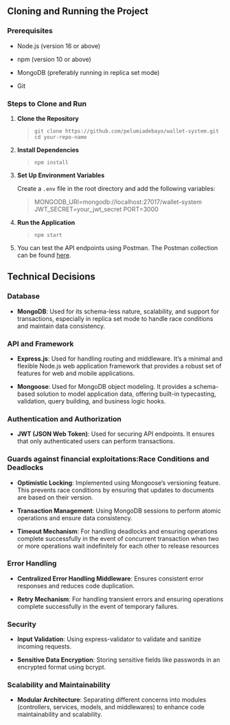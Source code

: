 Cloning and Running the Project
-------------------------------

### Prerequisites

*   Node.js (version 16 or above)
    
*   npm (version 10 or above)
    
*   MongoDB (preferably running in replica set mode)
    
*   Git

### Steps to Clone and Run

1.  **Clone the Repository**

    > `git clone https://github.com/pelumiadebayo/wallet-system.git 
    > cd your-repo-name`
    
2.  **Install Dependencies**

    > `npm install`
 
3.  **Set Up Environment Variables**
    
    Create a `.env` file in the root directory and add the following variables:

    > MONGODB_URI=mongodb://localhost:27017/wallet-system
    > JWT_SECRET=your_jwt_secret
    > PORT=3000
   
4.  **Run the Application**

    > `npm start`
    
5.  You can test the API endpoints using Postman. The Postman collection can be found [here](https://github.com/).
    

Technical Decisions
-------------------

### Database

*   **MongoDB**: Used for its schema-less nature, scalability, and support for transactions, especially in replica set mode to handle race conditions and maintain data consistency.
    

### API and Framework

*   **Express.js**: Used for handling routing and middleware. It’s a minimal and flexible Node.js web application framework that provides a robust set of features for web and mobile applications.
    
*   **Mongoose**: Used for MongoDB object modeling. It provides a schema-based solution to model application data, offering built-in typecasting, validation, query building, and business logic hooks.
    

### Authentication and Authorization

*   **JWT (JSON Web Token)**: Used for securing API endpoints. It ensures that only authenticated users can perform transactions.
    

### Guards against financial exploitations:Race Conditions and Deadlocks

*   **Optimistic Locking**: Implemented using Mongoose’s versioning feature. This prevents race conditions by ensuring that updates to documents are based on their version.
    
*   **Transaction Management**: Using MongoDB sessions to perform atomic operations and ensure data consistency.
    
*   **Timeout Mechanism**: For handling deadlocks and ensuring operations complete successfully in the event of concurrent transaction when two or more operations wait indefinitely for each other to release resources
    

### Error Handling

*   **Centralized Error Handling Middleware**: Ensures consistent error responses and reduces code duplication.
    
*   **Retry Mechanism**: For handling transient errors and ensuring operations complete successfully in the event of temporary failures.
    

### Security

*   **Input Validation**: Using express-validator to validate and sanitize incoming requests.
    
*   **Sensitive Data Encryption**: Storing sensitive fields like passwords in an encrypted format using bcrypt.
    

### Scalability and Maintainability

*   **Modular Architecture**: Separating different concerns into modules (controllers, services, models, and middlewares) to enhance code maintainability and scalability.